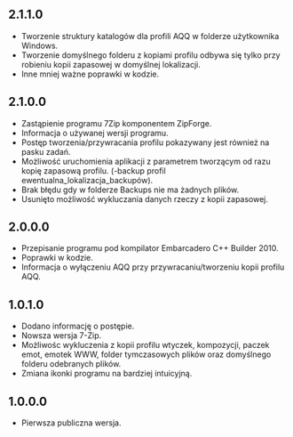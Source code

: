 2.1.1.0
-----
* Tworzenie struktury katalogów dla profili AQQ w folderze użytkownika Windows.
* Tworzenie domyślnego folderu z kopiami profilu odbywa się tylko przy robieniu kopii zapasowej w domyślnej lokalizacji.
* Inne mniej ważne poprawki w kodzie.

2.1.0.0
-----
* Zastąpienie programu 7Zip komponentem ZipForge.
* Informacja o używanej wersji programu.
* Postęp tworzenia/przywracania profilu pokazywany jest również na pasku zadań.
* Możliwość uruchomienia aplikacji z parametrem tworzącym od razu kopię zapasową profilu. (-backup profil ewentualna_lokalizacja_backupów). 
* Brak błędu gdy w folderze Backups nie ma żadnych plików.
* Usunięto możliwość wykluczania danych rzeczy z kopii zapasowej.

2.0.0.0
-----
* Przepisanie programu pod kompilator Embarcadero C++ Builder 2010.
* Poprawki w kodzie.
* Informacja o wyłączeniu AQQ przy przywracaniu/tworzeniu kopii profilu AQQ.

1.0.1.0
-----
* Dodano informację o postępie.
* Nowsza wersja 7-Zip.
* Możliwośc wykluczenia z kopii profilu wtyczek, kompozycji, paczek emot, emotek WWW, folder tymczasowych plików oraz domyślnego folderu odebranych plików.
* Zmiana ikonki programu na bardziej intuicyjną.

1.0.0.0
-----
* Pierwsza publiczna wersja.